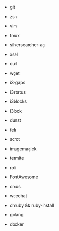 - git
- zsh
- vim
- tmux
- silversearcher-ag
- xsel
- curl
- wget

- i3-gaps
- i3status
- i3blocks
- i3lock
- dunst
- feh
- scrot
- imagemagick
- termite
- rofi
- FontAwesome

- cmus
- weechat

- chruby && ruby-install
- golang
- docker
